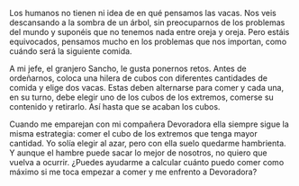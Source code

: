 Los humanos no tienen ni idea de en qué pensamos las vacas. Nos veis descansando a la sombra de un árbol, sin preocuparnos de los problemas del mundo y suponéis que no tenemos nada entre oreja y oreja. Pero estáis equivocados, pensamos mucho en los problemas que nos importan, como cuándo será la siguiente comida.

A mi jefe, el granjero Sancho, le gusta ponernos retos. Antes de ordeñarnos, coloca una hilera de cubos con diferentes cantidades de comida y elige dos vacas. Estas deben alternarse para comer y cada una, en su turno, debe elegir uno de los cubos de los extremos, comerse su contenido y retirarlo. Así hasta que se acaban los cubos.

Cuando me emparejan con mi compañera Devoradora ella siempre sigue la misma estrategia: comer el cubo de los extremos que tenga mayor cantidad. Yo solía elegir al azar, pero con ella suelo quedarme hambrienta. Y aunque el hambre puede sacar lo mejor de nosotros, no quiero que vuelva a ocurrir. ¿Puedes ayudarme a calcular cuánto puedo comer como máximo si me toca empezar a comer y me enfrento a Devoradora?


